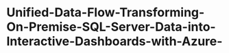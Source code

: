 # Unified-Data-Flow-Transforming-On-Premise-SQL-Server-Data-into-Interactive-Dashboards-with-Azure-
